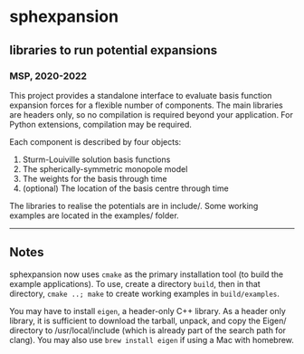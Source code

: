 # sphexpansion
## libraries to run potential expansions
### MSP, 2020-2022

This project provides a standalone interface to evaluate basis function expansion forces for a flexible number of components.
The main libraries are headers only, so no compilation is required beyond your application.
For Python extensions, compilation may be required.

Each component is described by four objects:
1. Sturm-Louiville solution basis functions
2. The spherically-symmetric monopole model
3. The weights for the basis through time
4. (optional) The location of the basis centre through time

The libraries to realise the potentials are in include/. Some working examples are located in the examples/ folder.

------------------

## Notes

sphexpansion now uses `cmake` as the primary installation tool (to build the example applications). To use, create a directory `build`, then in that directory, `cmake ..; make` to create working examples in `build/examples`.

You may have to install `eigen`, a header-only C++ library. As a header only library, it is sufficient to download the tarball, unpack, and copy the Eigen/ directory to /usr/local/include (which is already part of the search path for clang). You may also use `brew install eigen` if using a Mac with homebrew.
